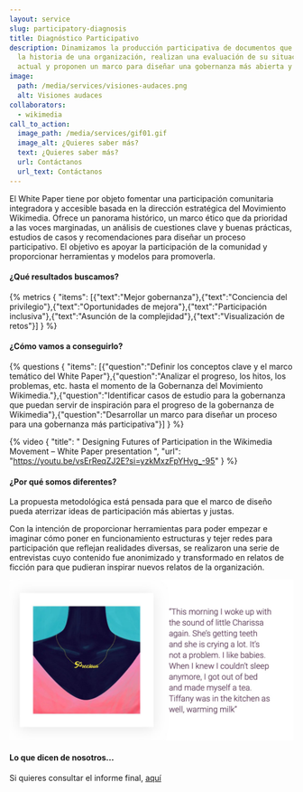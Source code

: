 ```yaml
---
layout: service
slug: participatory-diagnosis
title: Diagnóstico Participativo
description: Dinamizamos la producción participativa de documentos que examinan
  la historia de una organización, realizan una evaluación de su situación
  actual y proponen un marco para diseñar una gobernanza más abierta y justa.
image:
  path: /media/services/visiones-audaces.png
  alt: Visiones audaces
collaborators:
  - wikimedia
call_to_action:
  image_path: /media/services/gif01.gif
  image_alt: ¿Quieres saber más?
  text: ¿Quieres saber más?
  url: Contáctanos
  url_text: Contáctanos
---
```

El White Paper tiene por objeto fomentar una participación comunitaria integradora y accesible basada en la dirección estratégica del Movimiento Wikimedia. Ofrece un panorama histórico, un marco ético que da prioridad a las voces marginadas, un análisis de cuestiones clave y buenas prácticas, estudios de casos y recomendaciones para diseñar un proceso participativo. El objetivo es apoyar la participación de la comunidad y proporcionar herramientas y modelos para promoverla.

#### ¿Qué resultados buscamos?

{% metrics { "items": [{"text":"Mejor gobernanza"},{"text":"Conciencia del privilegio"},{"text":"Oportunidades de mejora"},{"text":"Participación inclusiva"},{"text":"Asunción de la complejidad"},{"text":"Visualización de retos"}] } %}

#### ¿Cómo vamos a conseguirlo?

{% questions { "items": [{"question":"Definir los conceptos clave y el marco temático del White Paper"},{"question":"Analizar el progreso, los hitos, los problemas, etc. hasta el momento de la Gobernanza del Movimiento Wikimedia."},{"question":"Identificar casos de estudio para la gobernanza que puedan servir de inspiración para el progreso de la gobernanza de Wikimedia"},{"question":"Desarrollar un marco para diseñar un proceso para una gobernanza más participativa"}] } %}



{% video { "title": " Designing Futures of Participation in the Wikimedia Movement – White Paper presentation ", "url": "https://youtu.be/vsErReqZJ2E?si=yzkMxzFpYHvg_-95" } %}

#### ¿Por qué somos diferentes?

La propuesta metodológica está pensada para que el marco de diseño pueda aterrizar ideas de participación más abiertas y justas. 

Con la intención de proporcionar herramientas para poder empezar e imaginar cómo poner en funcionamiento estructuras y tejer redes para participación que reflejan realidades diversas, se realizaron una serie de entrevistas cuyo contenido fue anonimizado y transformado en relatos de ficción para que pudieran inspirar nuevos relatos de la organización.

![Diagnóstico participativo](/media/photo_2024-07-31_15-48-56.jpg "Diagnóstico participativo")

#### Lo que dicen de nosotros...

Si quieres consultar el informe final, [aquí](https://upload.wikimedia.org/wikipedia/commons/9/92/Designing_the_future_of_participation_in_the_Wikimedia_Movement.pdf)
